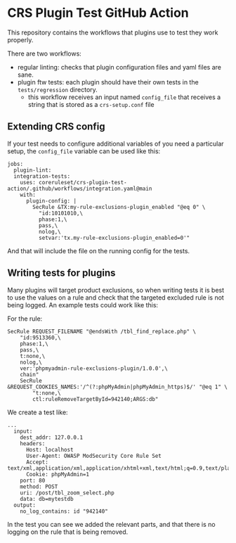 # CRS Plugin Test GitHub Action

This repository contains the workflows that plugins use to test they work properly.

There are two workflows:

- regular linting: checks that plugin configuration files and yaml files are sane.
- plugin ftw tests: each plugin should have their own tests in the `tests/regression` directory.
  - this workflow receives an input named `config_file` that receives a string that is stored as a
    `crs-setup.conf` file

## Extending CRS config

If your test needs to configure additional variables of you need a particular setup, the `config_file` variable can be used like this:
```
jobs:
  plugin-lint:
  integration-tests:
    uses: coreruleset/crs-plugin-test-action/.github/workflows/integration.yaml@main
    with:
      plugin-config: |
        SecRule &TX:my-rule-exclusions-plugin_enabled "@eq 0" \
          "id:10101010,\
          phase:1,\
          pass,\
          nolog,\
          setvar:'tx.my-rule-exclusions-plugin_enabled=0'"
```

And that will include the file on the running config for the tests.

## Writing tests for plugins

Many plugins will target product exclusions, so when writing tests it is best to use the values on a rule and check that the targeted excluded rule is not being logged. An example tests could work like this:

For the rule:
```
SecRule REQUEST_FILENAME "@endsWith /tbl_find_replace.php" \
    "id:9513360,\
    phase:1,\
    pass,\
    t:none,\
    nolog,\
    ver:'phpmyadmin-rule-exclusions-plugin/1.0.0',\
    chain"
    SecRule &REQUEST_COOKIES_NAMES:'/^(?:phpMyAdmin|phpMyAdmin_https)$/' "@eq 1" \
        "t:none,\
        ctl:ruleRemoveTargetById=942140;ARGS:db"
```

We create a test like:
```
...
  input:
    dest_addr: 127.0.0.1
    headers:
      Host: localhost
      User-Agent: OWASP ModSecurity Core Rule Set
      Accept: text/xml,application/xml,application/xhtml+xml,text/html;q=0.9,text/plain;q=0.8,image/png,*/*;q=0.5
      Cookie: phpMyAdmin=1
    port: 80
    method: POST
    uri: /post/tbl_zoom_select.php
    data: db=mytestdb
  output:
    no_log_contains: id "942140"
```

In the test you can see we added the relevant parts, and that there is no logging on the rule that is being removed.

